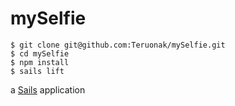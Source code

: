 # mySelfie

```
$ git clone git@github.com:Teruonak/mySelfie.git
$ cd mySelfie
$ npm install
$ sails lift
```

a [Sails](http://sailsjs.org) application
